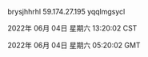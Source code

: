 brysjhhrhl 59.174.27.195 yqqlmgsycl

2022年 06月 04日 星期六 13:20:02 CST

2022年 06月 04日 星期六 05:20:02 GMT
